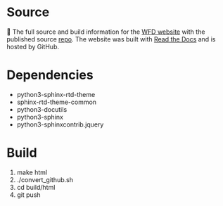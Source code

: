 Source
======

👀 The full source and build information for the [WFD website](http://www.winhallfire.org) with the published source [repo](https://github.com/winhallfire/winhallfire.github.io). The website was built with [Read the Docs](https://docs.readthedocs.io/en/stable/) and is hosted by GitHub.

 Dependencies
 ============

- python3-sphinx-rtd-theme
- sphinx-rtd-theme-common
- python3-docutils
- python3-sphinx
- python3-sphinxcontrib.jquery

Build
=====

1. make html
2. ./convert_github.sh
3. cd build/html
4. git push
